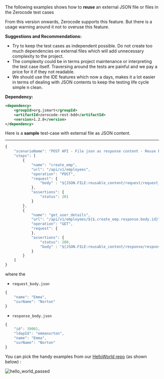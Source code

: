 The following examples shows how to **reuse** an external JSON file or files in the Zerocode test cases

From this version onwards, Zerocode supports this feature. But there is a usage warning around it not to overuse this feature.

**Suggestions and Recommendations:**
 * Try to keep the test cases as independent possible. Do not create too much dependencies on external files which will add unnecessary complexity to the project. 
 * The complexity could be in terms project maintenance or interpreting the test case itself. Traversing around the tests are painful and we pay a price for it if they not readable.
 * We should use the IDE features which now a days, makes it a lot easier in terms of dealing with JSON contents to keep the testing life cycle simple n clean.

**Dependency:**
```xml
<dependency>
    <groupId>org.jsmart</groupId>
    <artifactId>zerocode-rest-bdd</artifactId>
    <version>1.2.8</version>
</dependency>
```

Here is a **sample** test-case with external file as JSON content.

***

```javaScript
{
    "scenarioName": "POST API - File json as response content - Reuse body",
    "steps": [
        {
            "name": "create_emp",
            "url": "/api/v1/employees",
            "operation": "POST",
            "request": {
                "body" : "${JSON.FILE:reusable_content/request/request_body.json}"
            },
            "assertions": {
                "status": 201
            }
        },
        {
            "name": "get_user_details",
            "url": "/api/v1/employees/${$.create_emp.response.body.id}",
            "operation": "GET",
            "request": {
            },
            "assertions": {
                "status": 200,
                "body" : "${JSON.FILE:reusable_content/response/response_body.json}"
            }
        }
    ]
}
```

where the 
- `request_body.json`
```javaScript
{
    "name": "Emma",
    "surName": "Norton"
}
```

- `response_body.json`
```javaScript
{
    "id": 39001,
    "ldapId": "emmanorton",
    "name": "Emma",
    "surName": "Norton"
}
```

You can pick the handy examples from our [HelloWorld repo](https://github.com/authorjapps/zerocode-hello-world) (as shown below) : 

![hello_world_passed](https://user-images.githubusercontent.com/12598420/47264733-49dbbd80-d514-11e8-96db-4e593c68b96d.png)


